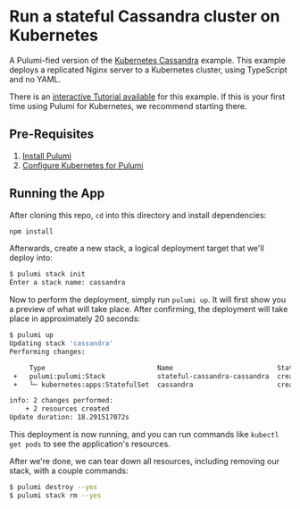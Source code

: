# Run a stateful Cassandra cluster on Kubernetes

A Pulumi-fied version of the [Kubernetes
Cassandra](https://kubernetes.io/docs/tutorials/stateful-application/cassandra/) example. This
example deploys a replicated Nginx server to a Kubernetes cluster, using TypeScript and no YAML.

There is an [interactive Tutorial available](https://pulumi.io/quickstart/kubernetes/tutorial-stateless-app.html) for
this example. If this is your first time using Pulumi for Kubernetes, we recommend starting there.

## Pre-Requisites

1. [Install Pulumi](https://pulumi.io/install/)
2. [Configure Kubernetes for Pulumi](https://pulumi.io/quickstart/kubernetes/setup.html)

## Running the App

After cloning this repo, `cd` into this directory and install dependencies:

```sh
npm install
```

Afterwards, create a new stack, a logical deployment target that we'll deploy into:

```sh
$ pulumi stack init
Enter a stack name: cassandra
```

Now to perform the deployment, simply run `pulumi up`. It will first show you a preview of what will take place.
After confirming, the deployment will take place in approximately 20 seconds:

```sh
$ pulumi up
Updating stack 'cassandra'
Performing changes:

     Type                            Name                          Status      Info
 +   pulumi:pulumi:Stack             stateful-cassandra-cassandra  created
 +   └─ kubernetes:apps:StatefulSet  cassandra                     created

info: 2 changes performed:
    + 2 resources created
Update duration: 18.291517072s
```

This deployment is now running, and you can run commands like `kubectl get pods` to see the application's resources.

After we're done, we can tear down all resources, including removing our stack, with a couple commands:

```sh
$ pulumi destroy --yes
$ pulumi stack rm --yes
```

